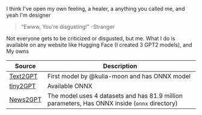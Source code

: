 I think I've open my own feeling, a healer, a anything you called me, and yeah I'm designer
> “Ewww, You're disgusting!” -Stranger

Not everyone gets to be criticized or disgusted, but me. What I do is available on any website like Hugging Face (I created 3 GPT2 models), and My owns

| Source                                        | Description                                                                                   |
| --------------------------------------------- | --------------------------------------------------------------------------------------------- |
| [Text2GPT](https://hf.co/kulia-moon/Text2GPT) | First model by @kulia-moon and has ONNX model                                                 |
| [tiny2GPT](https://hf.co/kulia-moon/tiny2GPT) | Available ONNX                                                                                |
| [News2GPT](https://hf.co/kulia-moon/News2GPT) | The model uses 4 datasets and has 81.9 million parameters, Has ONNX inside (`onnx` directory) |
